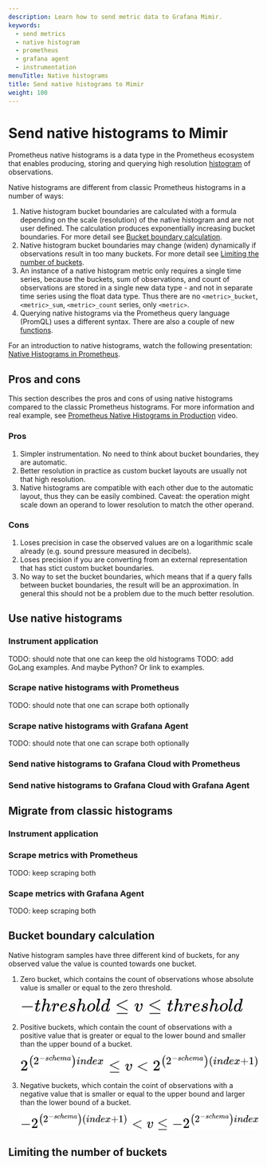 ```yaml
---
description: Learn how to send metric data to Grafana Mimir.
keywords:
  - send metrics
  - native histogram
  - prometheus
  - grafana agent
  - instrumentation
menuTitle: Native histograms
title: Send native histograms to Mimir
weight: 100
---
```


# Send native histograms to Mimir

Prometheus native histograms is a data type in the Prometheus ecosystem that enables producing, storing and querying high resolution [histogram](https://prometheus.io/docs/concepts/metric_types/#histogram) of observations.

Native histograms are different from classic Prometheus histograms in a number of ways:

1. Native histogram bucket boundaries are calculated with a formula depending on the scale (resolution) of the native histogram and are not user defined. The calculation produces exponentially increasing bucket boundaries. For more detail see [Bucket boundary calculation](#bucket-boundary-calculation).
1. Native histogram bucket boundaries may change (widen) dynamically if observations result in too many buckets. For more detail see [Limiting the number of buckets](#limiting-the-number-of-buckets).
1. An instance of a native histogram metric only requires a single time series, because the buckets, sum of observations, and count of observations are stored in a single new data type - and not in separate time series using the float data type. Thus there are no `<metric>_bucket`, `<metric>_sum`, `<metric>_count` series, only `<metric>`.
1. Querying native histograms via the Prometheus query language (PromQL) uses a different syntax. There are also a couple of new [functions](https://prometheus.io/docs/prometheus/latest/querying/functions/).

For an introduction to native histograms, watch the following presentation: [Native Histograms in Prometheus](https://www.youtube.com/watch?v=AcmABV6NCYk).

## Pros and cons

This section describes the pros and cons of using native histograms compared to the classic Prometheus histograms. For more information and real example, see [Prometheus Native Histograms in Production](https://www.youtube.com/watch?v=TgINvIK9SYc&t=127s) video.

### Pros

1. Simpler instrumentation. No need to think about bucket boundaries, they are automatic.
1. Better resolution in practice as custom bucket layouts are usually not that high resolution.
1. Native histograms are compatible with each other due to the automatic layout, thus they can be easily combined. Caveat: the operation might scale down an operand to lower resolution to match the other operand.

### Cons

1. Loses precision in case the observed values are on a logarithmic scale already (e.g. sound pressure measured in decibels).
1. Loses precision if you are converting from an external representation that has stict custom bucket boundaries.
1. No way to set the bucket boundaries, which means that if a query falls between bucket boundaries, the result will be an approximation. In general this should not be a problem due to the much better resolution.

## Use native histograms

### Instrument application

TODO: should note that one can keep the old histograms
TODO: add GoLang examples. And maybe Python? Or link to examples.

### Scrape native histograms with Prometheus

TODO: should note that one can scrape both optionally

### Scrape native histograms with Grafana Agent

TODO: should note that one can scrape both optionally

### Send native histograms to Grafana Cloud with Prometheus

### Send native histograms to Grafana Cloud with Grafana Agent

## Migrate from classic histograms

### Instrument application

### Scrape metrics with Prometheus

TODO: keep scraping both

### Scape metrics with Grafana Agent

TODO: keep scraping both

## Bucket boundary calculation

Native histogram samples have three different kind of buckets, for any observed value the value is counted towards one bucket.

1. Zero bucket, which contains the count of observations whose absolute value is smaller or equal to the zero threshold.

   [//]: # "LaTeX equation source: -threshold \leq v \leq threshold"

   ![Zero threshold definition](zero-threshold-def.svg)

1. Positive buckets, which contain the count of observations with a positive value that is greater or equal to the lower bound and smaller than the upper bound of a bucket.

   [//]: # "LaTeX equation source: 2^{\left( 2^{-schema}\right) index} \leq v < 2^{\left( 2^{-schema}\right) (index+1)}"

   ![Positive bucket definition](pos-bucket-def.svg)

1. Negative buckets, which contain the coint of observations with a negative value that is smaller or equal to the upper bound and larger than the lower bound of a bucket.

   [//]: # "Latex equation source: -2^{\left( 2^{-schema}\right) (index+1)} < v \leq -2^{\left( 2^{-schema}\right) index}"

   ![Negative bucket definition](neg-bucket-def.svg)

## Limiting the number of buckets
